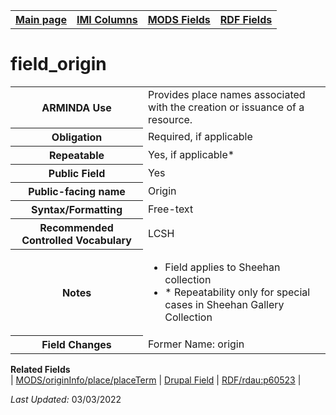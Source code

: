 <!DOCTYPE html>
<html>

<body>
<table style="width:100%">
  <tr>
    <th><a href="index.md">Main page</a></th>
	<th><a href="IMI.md">IMI Columns</a></th>
    <th><a href="MODS.md">MODS Fields</a></th>
    <th><a href="RDF.md">RDF Fields</a></th>
  </tr>
</table>



<h1>field_origin</h1>
<table>
<tr>
	<th>ARMINDA Use</th>
	<td>Provides place names associated with the creation or issuance of a resource. </td>
</tr>
<tr>
	<th>Obligation</th>
	<td>Required, if applicable</td>
</tr>
<tr>
	<th>Repeatable</th>
	<td>Yes, if applicable*</td>
</tr>
<tr>
	<th>Public Field</th>
	<td>Yes</td>
</tr>
<tr>
	<th>Public-facing name</th>
	<td>Origin</td>
</tr>
<tr>
	<th>Syntax/Formatting</th>
	<td>Free-text</td>
</tr>
<tr>
	<th>Recommended Controlled Vocabulary</th>
	<td>LCSH</td>
</tr>
<tr>
	<th>Notes</th>
	<td>
		<ul>
			<li>Field applies to Sheehan collection</li>
			<li>* Repeatability only for special cases in Sheehan Gallery Collection</li>
		</ul>
	</td>
</tr>
<tr>
	<th>Field Changes</th>
	<td>Former Name: origin</td>
</tr>
</table>
<dl>
	<dt><b>Related Fields</b></dt>
		| <a href="mods.originInfo_place_placeTerm.md">MODS/originInfo/place/placeTerm</a> | 
		<a href="DrupalFields.md#Origin">Drupal Field</a> | 
		<a href="rdf.rdau.p60523.md">RDF/rdau:p60523</a> |
</dl>
<p><i>Last Updated: </i>03/03/2022</p>
</body>
</html>